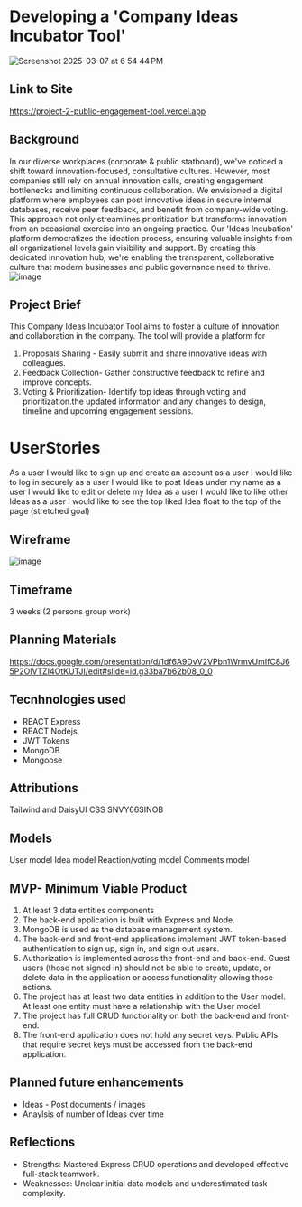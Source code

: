 # Developing a 'Company Ideas Incubator Tool' 
![Screenshot 2025-03-07 at 6 54 44 PM](https://github.com/user-attachments/assets/1fe7e0ce-cc3e-489d-a14d-3e396e9a5c7c)

## Link to Site
https://project-2-public-engagement-tool.vercel.app

## Background
In our diverse workplaces (corporate & public statboard), we've noticed a shift toward innovation-focused, consultative cultures. However, most companies still rely on annual innovation calls, creating engagement bottlenecks and limiting continuous collaboration.
We envisioned a digital platform where employees can post innovative ideas in secure internal databases, receive peer feedback, and benefit from company-wide voting. This approach not only streamlines prioritization but transforms innovation from an occasional exercise into an ongoing practice.
Our 'Ideas Incubation' platform democratizes the ideation process, ensuring valuable insights from all organizational levels gain visibility and support. By creating this dedicated innovation hub, we're enabling the transparent, collaborative culture that modern businesses and public governance need to thrive.
![image](https://github.com/user-attachments/assets/a4a90066-6347-4e9c-82cc-b18b31d7d28a)


## Project Brief
This Company Ideas Incubator Tool aims to foster a culture of innovation and collaboration in the company. The tool will provide a platform for
1. Proposals Sharing - Easily submit and share innovative ideas with colleagues.
2. Feedback Collection- Gather constructive feedback to refine and improve concepts.
3. Voting & Prioritization- Identify top ideas through voting and prioritization.the updated information and any changes to design, timeline and upcoming engagement sessions.

# UserStories 
As a user I would like to sign up and create an account
as a user I would like to log in securely 
as a user I would like to post Ideas under my name
as a user I would like to edit or delete my Idea
as a user I would like to like other Ideas 
as a user I would like to see the top liked Idea float to the top of the page (stretched goal)

## Wireframe
![image](https://github.com/user-attachments/assets/b8f9ac31-6165-47c2-af99-57330192a4c3)


## Timeframe
3 weeks (2 persons group work)

## Planning Materials
https://docs.google.com/presentation/d/1df6A9DvV2VPbn1WrmvUmIfC8J65P2OlVTZI4OtKUTJI/edit#slide=id.g33ba7b62b08_0_0

## Tecnhnologies used
- REACT Express
- REACT Nodejs
- JWT Tokens
- MongoDB
- Mongoose

## Attributions
Tailwind and DaisyUI CSS
SNVY66SINOB

## Models
User model
Idea model 
Reaction/voting model
Comments model

## MVP- Minimum Viable Product
1. At least 3 data entities components
2. The back-end application is built with Express and Node.
3. MongoDB is used as the database management system.
4. The back-end and front-end applications implement JWT token-based authentication to sign up, sign in, and sign out users.
5. Authorization is implemented across the front-end and back-end. Guest users (those not signed in) should not be able to create, update, or delete data in the application or access functionality allowing those actions.
6. The project has at least two data entities in addition to the User model. At least one entity must have a relationship with the User model.
7. The project has full CRUD functionality on both the back-end and front-end.
8. The front-end application does not hold any secret keys. Public APIs that require secret keys must be accessed from the back-end application.

## Planned future enhancements
- Ideas - Post documents / images
- Anaylsis of number of Ideas over time

## Reflections
- Strengths: Mastered Express CRUD operations and developed effective full-stack teamwork.
- Weaknesses: Unclear initial data models and underestimated task complexity.



